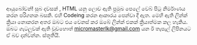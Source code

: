 ආයුබෝවන්! සුබ දවසක් , HTML යනු ලොව ඇති ප්‍රමුඛ පෙලේ වෙබ් පිටු නිර්මාණය කරන පරිගනක බසකි. එහි Codeing කරන ආකාරය පෙන්වා දී ඇත. මෙහි ඇති ලින්ක් ක්‍රියා නොකරන අතර ඔබට එය වෙනස් කර ඔබේ ලින්ක් එකක් ක්‍රියාත්මක කල හැකිය. ඔබට ගැටලුවක් ඇති වුවහොත් micromasterlk@gmail.com යන ඊ තැපැල් ලිපිනයට ඒ බව දන්වන්න. ස්තූතියි.
